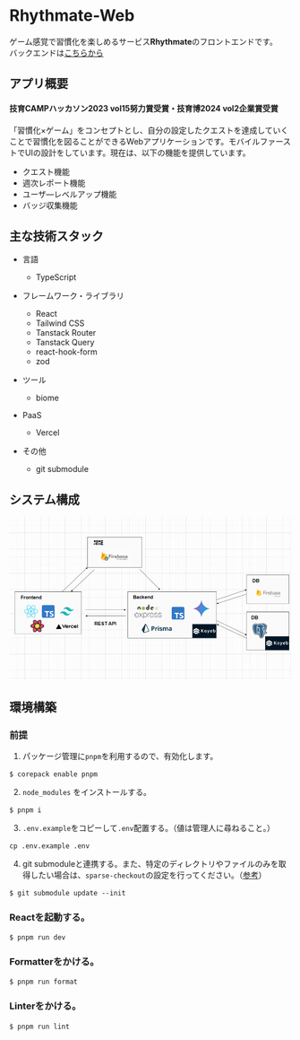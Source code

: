 # Rhythmate-Web

ゲーム感覚で習慣化を楽しめるサービス**Rhythmate**のフロントエンドです。  
バックエンドは[こちらから](https://github.com/taga3s/Rhythmate-Service)

## アプリ概要

#### 技育CAMPハッカソン2023 vol15努力賞受賞・技育博2024 vol2企業賞受賞

「習慣化×ゲーム」をコンセプトとし、自分の設定したクエストを達成していくことで習慣化を図ることができるWebアプリケーションです。モバイルファーストでUIの設計をしています。現在は、以下の機能を提供しています。

- クエスト機能
- 週次レポート機能
- ユーザ―レベルアップ機能
- バッジ収集機能

## 主な技術スタック

- 言語
  - TypeScript

- フレームワーク・ライブラリ
  - React
  - Tailwind CSS
  - Tanstack Router
  - Tanstack Query
  - react-hook-form
  - zod

- ツール
  - biome

- PaaS
  - Vercel

- その他
  - git submodule

## システム構成

![システム構成図](/docs/images/system-architecture.png)

## 環境構築

### 前提

1. パッケージ管理に`pnpm`を利用するので、有効化します。

```
$ corepack enable pnpm
```

2. `node_modules` をインストールする。

```
$ pnpm i
```

3. `.env.example`をコピーして`.env`配置する。（値は管理人に尋ねること。）

```
cp .env.example .env
```

4. git submoduleと連携する。また、特定のディレクトリやファイルのみを取得したい場合は、`sparse-checkout`の設定を行ってください。（[参考](https://leico.github.io/TechnicalNote/Git/sparse-checkout-submodule)）
```
$ git submodule update --init
```

### Reactを起動する。

```
$ pnpm run dev
```

### Formatterをかける。

```
$ pnpm run format
```

### Linterをかける。

```
$ pnpm run lint
```
